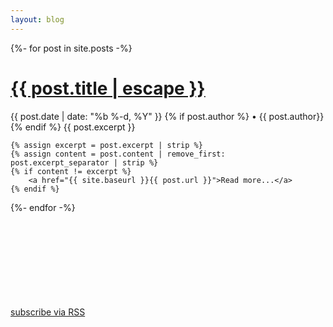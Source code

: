 ```yaml
---
layout: blog
---
```


<div class="home">
  {%- for post in site.posts -%}
    <h1><a class="post-link" href="{{ post.url | relative_url }}">{{ post.title | escape }}</a></h1>
    <span class="post-meta">{{ post.date | date: "%b %-d, %Y" }}
    {% if post.author %}
    &bull; {{ post.author}}
    {% endif %}
    </span>
    {{ post.excerpt }}

    {% assign excerpt = post.excerpt | strip %} 
    {% assign content = post.content | remove_first: post.excerpt_separator | strip %} 
    {% if content != excerpt %}
        <a href="{{ site.baseurl }}{{ post.url }}">Read more...</a>
    {% endif %}

  {%- endfor -%}

  <p class="rss-subscribe">
    <a href="{{ '/blog/feed.xml' | relative_url }}">subscribe via RSS</a>
    <svg class="svg-icon"><use xlink:href="{{ '/assets/blog/social-icons.svg#rss' | relative_url }}"></use></svg>
  </p>
</div>
